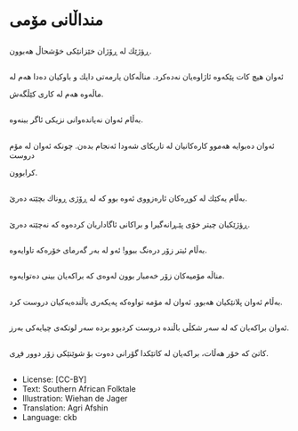 # منداڵانی مۆمی

##
ڕؤژێك لە ڕۆژان خێزانێكی خۆشحاڵ هەبوون.

##
ئەوان هیچ كات پێكەوە ئاژاوەیان نەدەكرد. مناڵەكان یارمەتی دایك و باوكیان دەدا هەم لە

ماڵەوە هەم لە كاری كێڵگەش.

##
بەڵام ئەوان نەیاندەوانی نزیكی ئاگر ببنەوە.

##
ئەوان دەبوایە هەموو كارەكانیان لە تاریكای شەودا ئەنجام بدەن. چونكە ئەوان لە مۆم دروست

كرابوون.

##
بەڵام یەكێك لە كوڕەكان ئارەزووی ئەوە بوو كە لە ڕۆژی ڕوناك بچێتە دەرێ.

##
ڕؤژێكیان چیتر خۆی پێـڕانەگیرا و براكانی ئاگاداریان كردەوە كە نەچێتە دەرێ.

##
بەڵام ئیتر زۆر درەنگ ببوو! ئەو لە بەر گەرمای خۆرەكە تاوایەوە.

##
مناڵە مۆمیەكان زۆر خەمبار بوون لەوەی كە براكەیان بینی دەتوایەوە.

##
بەڵام ئەوان پلانێكیان هەبوو. ئەوان لە مۆمە تواوەكە پەیكەری باڵندەیەكیان دروست كرد.

##
ئەوان براكەیان كە لە سەر شكڵی باڵندە دروست كردبوو بردە سەر لوتكەی چیایەكی بەرز.

##
كاتێ كە خۆر هەڵات، براكەیان لە كاتێكدا گۆرانی دەوت بۆ شوێنێكی زۆر دوور فڕی.

##
* License: [CC-BY]
* Text: Southern African Folktale
* Illustration: Wiehan de Jager
* Translation: Agri Afshin
* Language: ckb
